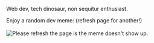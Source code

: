 Web dev, tech dinosaur, non sequitur enthusiast.


Enjoy a random dev meme: (refresh page for another!)
<br /><br />
<img src='https://random-memer.herokuapp.com/' title="Meme" alt="Please refresh the page is the meme doesn't show up.">

